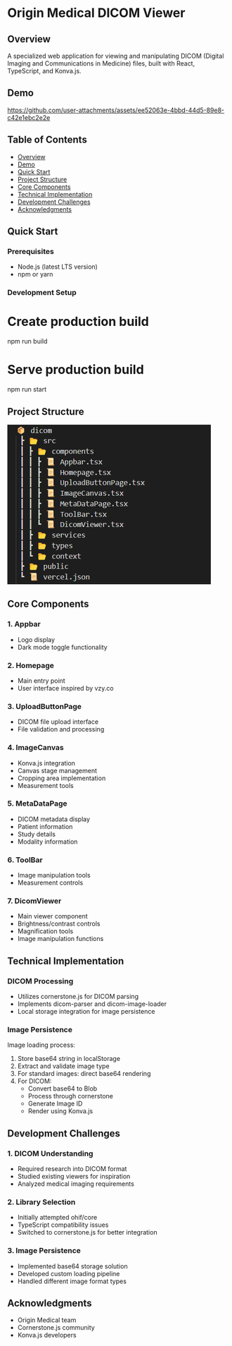 <a name="top"></a>

# Origin Medical DICOM Viewer

## Overview

A specialized web application for viewing and manipulating DICOM (Digital Imaging and Communications in Medicine) files, built with React, TypeScript, and Konva.js.

## Demo

https://github.com/user-attachments/assets/ee52063e-4bbd-44d5-89e8-c42e1ebc2e2e

## Table of Contents

- [Overview](#overview)
- [Demo](#demo)
- [Quick Start](#quick-start)
- [Project Structure](#project-structure)
- [Core Components](#core-components)
- [Technical Implementation](#technical-implementation)
- [Development Challenges](#development-challenges)
- [Acknowledgments](#acknowledgments)

## Quick Start

### Prerequisites

- Node.js (latest LTS version)
- npm or yarn

### Development Setup

# Create production build

npm run build

# Serve production build

npm run start

## Project Structure

![Project Structure](/public/project_structure.png)

## Core Components

### 1. Appbar

- Logo display
- Dark mode toggle functionality

### 2. Homepage

- Main entry point
- User interface inspired by vzy.co

### 3. UploadButtonPage

- DICOM file upload interface
- File validation and processing

### 4. ImageCanvas

- Konva.js integration
- Canvas stage management
- Cropping area implementation
- Measurement tools

### 5. MetaDataPage

- DICOM metadata display
- Patient information
- Study details
- Modality information

### 6. ToolBar

- Image manipulation tools
- Measurement controls

### 7. DicomViewer

- Main viewer component
- Brightness/contrast controls
- Magnification tools
- Image manipulation functions

## Technical Implementation

### DICOM Processing

- Utilizes cornerstone.js for DICOM parsing
- Implements dicom-parser and dicom-image-loader
- Local storage integration for image persistence

### Image Persistence

Image loading process:

1. Store base64 string in localStorage
2. Extract and validate image type
3. For standard images: direct base64 rendering
4. For DICOM:
   - Convert base64 to Blob
   - Process through cornerstone
   - Generate Image ID
   - Render using Konva.js

## Development Challenges

### 1. DICOM Understanding

- Required research into DICOM format
- Studied existing viewers for inspiration
- Analyzed medical imaging requirements

### 2. Library Selection

- Initially attempted ohif/core
- TypeScript compatibility issues
- Switched to cornerstone.js for better integration

### 3. Image Persistence

- Implemented base64 storage solution
- Developed custom loading pipeline
- Handled different image format types

## Acknowledgments

- Origin Medical team
- Cornerstone.js community
- Konva.js developers
